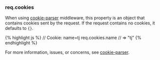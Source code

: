 <!---
 Copyright (c) 2016 StrongLoop, IBM, and Express Contributors
 License: MIT
-->

<h3 id='req.cookies'>req.cookies</h3>

When using [cookie-parser](https://www.npmjs.com/package/cookie-parser) middleware, this property is an object that
contains cookies sent by the request.  If the request contains no cookies, it defaults to `{}`.

{% highlight js %}
// Cookie: name=tj
req.cookies.name
// => "tj"
{% endhighlight %}

For more information, issues, or concerns, see [cookie-parser](https://github.com/expressjs/cookie-parser).
